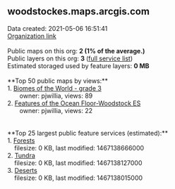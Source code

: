 <h2>woodstockes.maps.arcgis.com</h2> Data created: 2021-05-06 16:51:41 <br /><a target='new' href='https://woodstockes.maps.arcgis.com'>Organization link</a><br /><br />Public maps on this org: <b>2 (1% of the average.)</b><br />Public layers on this org: <b>3 </b>(<a target='new' href='https://services.arcgis.com/cYJ1ZjY2a0WmQ37U/ArcGIS/rest/services'>full service list</a>)<br />Estimated storaged used by feature layers: <b>0 MB</b><br /><br />**Top 50 public maps by views:**<br />  1. <a target='new' href='https://www.arcgis.com/home/item.html?id=79c560d828fb445ead3f0e629f28b91d'>Biomes of the World - grade 3</a> <br />  &nbsp;&nbsp;&nbsp;&nbsp; &nbsp;&nbsp;owner: pjwillia, views: 89<br />  2. <a target='new' href='https://www.arcgis.com/home/item.html?id=6b9d3fac96e74165bdc1f50112d38bbc'>Features of the Ocean Floor-Woodstock ES</a> <br />  &nbsp;&nbsp;&nbsp;&nbsp; &nbsp;&nbsp;owner: pjwillia, views: 22<br /><br /><br />**Top 25 largest public feature services (estimated):**<br /> 1. <a target='new' href='https://www.arcgis.com/home/item.html?id=ffecb4572acf49f3aa3fd573edfea3e4'>Forests</a><br /> &nbsp;&nbsp;&nbsp;&nbsp;filesize: 0 KB, last modified: 1467138666000<br /> 2. <a target='new' href='https://www.arcgis.com/home/item.html?id=255129ce9a4d4c428bd49e9b64bd7d2b'>Tundra</a><br /> &nbsp;&nbsp;&nbsp;&nbsp;filesize: 0 KB, last modified: 1467138127000<br /> 3. <a target='new' href='https://www.arcgis.com/home/item.html?id=5ec09ff35c9243819be9937658ac2ab6'>Deserts</a><br /> &nbsp;&nbsp;&nbsp;&nbsp;filesize: 0 KB, last modified: 1467138015000<br />